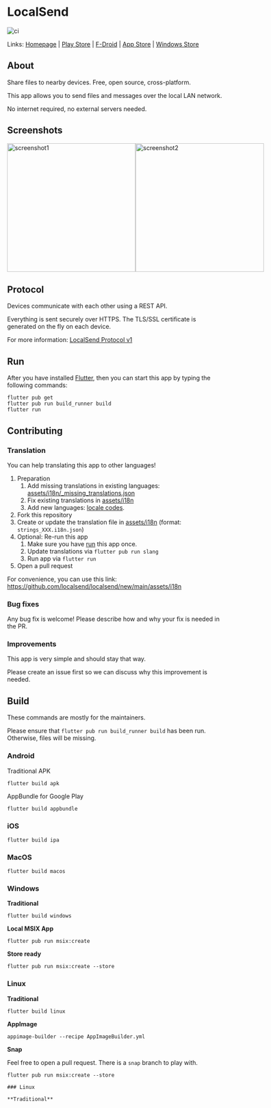 # LocalSend

![ci](https://github.com/localsend/localsend/actions/workflows/ci.yml/badge.svg)

Links: [Homepage](https://localsend.org)
| [Play Store](https://play.google.com/store/apps/details?id=org.localsend.localsend_app)
| [F-Droid](https://f-droid.org/packages/org.localsend.localsend_app)
| [App Store](https://apps.apple.com/us/app/localsend/id1661733229)
| [Windows Store](https://www.microsoft.com/store/apps/9NCB4Z0TZ6RR)

## About

Share files to nearby devices. Free, open source, cross-platform.

This app allows you to send files and messages over the local LAN network.

No internet required, no external servers needed.

## Screenshots

<div style="display:flex">
<img src="https://localsend.org/img/screenshot-iphone.png" alt="screenshot1" height="300"/>
<img src="https://localsend.org/img/screenshot-pc.png" alt="screenshot2" height="300"/>
</div>

## Protocol

Devices communicate with each other using a REST API. 

Everything is sent securely over HTTPS. The TLS/SSL certificate is generated on the fly on each device.

For more information: [LocalSend Protocol v1](https://github.com/localsend/protocol)

## Run

After you have installed [Flutter](https://flutter.dev), then you can start this app by typing the following commands: 

```shell
flutter pub get
flutter pub run build_runner build
flutter run
```

## Contributing

### Translation

You can help translating this app to other languages!



1. Preparation
   1. Add missing translations in existing languages: [assets/i18n/_missing_translations.json](https://github.com/localsend/localsend/blob/main/assets/i18n/_missing_translations.json)
   2. Fix existing translations in [assets/i18n](https://github.com/localsend/localsend/tree/main/assets/i18n)
   3. Add new languages: [locale codes](https://saimana.com/list-of-country-locale-code/).
2. Fork this repository
3. Create or update the translation file in [assets/i18n](https://github.com/localsend/localsend/tree/main/assets/i18n) (format: `strings_XXX.i18n.json`)
4. Optional: Re-run this app
   1. Make sure you have [run](#run) this app once.
   2. Update translations via `flutter pub run slang`
   3. Run app via `flutter run`
5. Open a pull request

For convenience, you can use this link: https://github.com/localsend/localsend/new/main/assets/i18n

### Bug fixes

Any bug fix is welcome! Please describe how and why your fix is needed in the PR.

### Improvements

This app is very simple and should stay that way.

Please create an issue first so we can discuss why this improvement is needed.

## Build

These commands are mostly for the maintainers.

Please ensure that `flutter pub run build_runner build` has been run. Otherwise, files will be missing.

### Android

Traditional APK

```shell
flutter build apk
```

AppBundle for Google Play

```shell
flutter build appbundle
```

### iOS

```shell
flutter build ipa
```

### MacOS

```shell
flutter build macos
```

### Windows

**Traditional**

```shell
flutter build windows
```

**Local MSIX App**

```shell
flutter pub run msix:create
```

**Store ready**

```shell
flutter pub run msix:create --store
```

### Linux

**Traditional**

```shell
flutter build linux
```

**AppImage**

```shell
appimage-builder --recipe AppImageBuilder.yml
```

**Snap**

Feel free to open a pull request. There is a  `snap` branch to play with.

```shel2
flutter pub run msix:create --store

### Linux

**Traditional**
